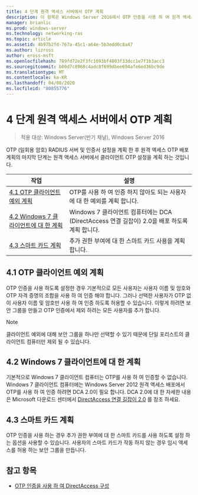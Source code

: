 ```yaml
---
title: 4 단계 원격 액세스 서버에서 OTP 계획
description: 이 항목은 Windows Server 2016에서 OTP 인증을 사용 하 여 원격 액세스 배포 가이드의 일부입니다.
manager: brianlic
ms.prod: windows-server
ms.technology: networking-ras
ms.topic: article
ms.assetid: 4b97b2fd-767a-45c1-a64e-5b3edd0c8a47
ms.author: lizross
author: eross-msft
ms.openlocfilehash: 789fd72e2f3fc1693bf4803f33dcc1e7f1b3acc3
ms.sourcegitcommit: b00d7c8968c4adc8f699dbee694afe6ed36bc9de
ms.translationtype: MT
ms.contentlocale: ko-KR
ms.lasthandoff: 04/08/2020
ms.locfileid: "80855776"
---
```

# <a name="step-4-plan-for-otp-on-the-remote-access-server"></a>4 단계 원격 액세스 서버에서 OTP 계획

>적용 대상: Windows Server(반기 채널), Windows Server 2016

OTP (일회용 암호) RADIUS 서버 및 인증서 설정을 계획 한 후 원격 액세스 OTP 배포 계획의 마지막 단계는 원격 액세스 서버에서 클라이언트 OTP 설정을 계획 하는 것입니다.  
  
|작업|설명|  
|----|--------|  
|[4.1 OTP 클라이언트 예외 계획](#bkmk_4_1_Exemptions)|OTP를 사용 하 여 인증 하지 않아도 되는 사용자에 대 한 예외를 계획 합니다.|  
|[4.2 Windows 7 클라이언트에 대 한 계획](#bkmk_4_2_Win7)|Windows 7 클라이언트 컴퓨터에는 DCA (DirectAccess 연결 길잡이) 2.0을 배포 하도록 계획 합니다.|  
|[4.3 스마트 카드 계획](#BKMK_smartcard)|추가 권한 부여에 대 한 스마트 카드 사용을 계획 합니다.|  
  
## <a name="41-plan-for-otp-client-exemptions"></a><a name="bkmk_4_1_Exemptions"></a>4.1 OTP 클라이언트 예외 계획  
OTP 인증을 사용 하도록 설정한 경우 기본적으로 모든 사용자는 사용자 이름 및 암호와 OTP 자격 증명의 조합을 사용 하 여 인증 해야 합니다. 그러나 선택한 사용자가 OTP 없이 사용자 이름 및 암호만 사용 하 여 인증 하도록 허용할 수 있습니다. 이렇게 하려면 보안 그룹을 만들고 OTP 인증에서 제외 하려는 모든 사용자를 추가 합니다.  
  
> [!NOTE]  
> 클라이언트 예외에 대해 보안 그룹을 하나만 선택할 수 있기 때문에 단일 포리스트의 클라이언트 컴퓨터만 제외 될 수 있습니다.  
  
## <a name="42-plan-for-windows-7-clients"></a><a name="bkmk_4_2_Win7"></a>4.2 Windows 7 클라이언트에 대 한 계획  
기본적으로 Windows 7 클라이언트 컴퓨터는 OTP를 사용 하 여 인증할 수 없습니다.  Windows 7 클라이언트 컴퓨터에는 Windows Server 2012 원격 액세스 배포에서 OTP를 사용 하 여 인증 하려면 DCA 2.0이 필요 합니다. DCA 2.0에 대 한 자세한 내용은 Microsoft 다운로드 센터에서 [DirectAccess 연결 길잡이 2.0](https://go.microsoft.com/fwlink/?LinkId=253699) 를 참조 하세요.  
  
## <a name="43-plan-for-smart-cards"></a><a name="BKMK_smartcard"></a>4.3 스마트 카드 계획  
OTP 인증을 사용 하는 경우 추가 권한 부여에 대 한 스마트 카드를 사용 하도록 설정 하는 옵션을 사용할 수 있습니다. 사용자의 스마트 카드가 작동 하지 않는 경우 임시 액세스를 허용 하는 보안 그룹을 만듭니다.  
  
## <a name="see-also"></a><a name="BKMK_Links"></a>참고 항목  
  
-   [OTP 인증을 사용 하 여 DirectAccess 구성](https://technet.microsoft.com/windows-server-docs/networking/remote-access/ras/otp/deploy-ra-otp)  
  


